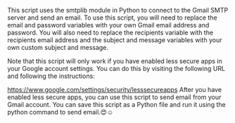 This script uses the smtplib module in Python to connect to the Gmail SMTP server and send an email. To use this script, you will need to replace the email and password variables with your own Gmail email address and password. You will also need to replace the recipients variable with the recipients email address and the subject and message variables with your own custom subject and message.

Note that this script will only work if you have enabled less secure apps in your Google account settings. You can do this by visiting the following URL and following the instructions:

https://www.google.com/settings/security/lesssecureapps
After you have enabled less secure apps, you can use this script to send email from your Gmail account. You can save this script as a Python file and run it using the python command to send email.😍☺️
